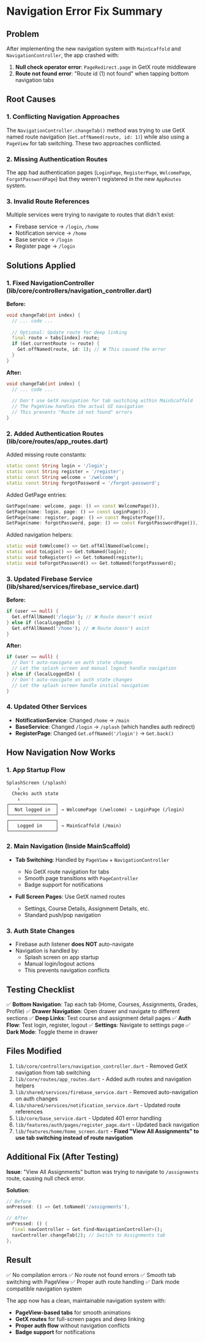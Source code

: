 # Navigation Error Fix Summary

## Problem
After implementing the new navigation system with `MainScaffold` and `NavigationController`, the app crashed with:
1. **Null check operator error**: `PageRedirect.page` in GetX route middleware
2. **Route not found error**: "Route id (1) not found" when tapping bottom navigation tabs

## Root Causes

### 1. Conflicting Navigation Approaches
The `NavigationController.changeTab()` method was trying to use GetX named route navigation (`Get.offNamed(route, id: 1)`) while also using a `PageView` for tab switching. These two approaches conflicted.

### 2. Missing Authentication Routes
The app had authentication pages (`LoginPage`, `RegisterPage`, `WelcomePage`, `ForgotPasswordPage`) but they weren't registered in the new `AppRoutes` system.

### 3. Invalid Route References
Multiple services were trying to navigate to routes that didn't exist:
- Firebase service → `/login`, `/home`
- Notification service → `/home`
- Base service → `/login`
- Register page → `/login`

## Solutions Applied

### 1. Fixed NavigationController (lib/core/controllers/navigation_controller.dart)
**Before:**
```dart
void changeTab(int index) {
  // ... code ...
  
  // Optional: Update route for deep linking
  final route = tabs[index].route;
  if (Get.currentRoute != route) {
    Get.offNamed(route, id: 1); // ❌ This caused the error
  }
}
```

**After:**
```dart
void changeTab(int index) {
  // ... code ...
  
  // Don't use GetX navigation for tab switching within MainScaffold
  // The PageView handles the actual UI navigation
  // This prevents "Route id not found" errors
}
```

### 2. Added Authentication Routes (lib/core/routes/app_routes.dart)
Added missing route constants:
```dart
static const String login = '/login';
static const String register = '/register';
static const String welcome = '/welcome';
static const String forgotPassword = '/forgot-password';
```

Added GetPage entries:
```dart
GetPage(name: welcome, page: () => const WelcomePage()),
GetPage(name: login, page: () => const LoginPage()),
GetPage(name: register, page: () => const RegisterPage()),
GetPage(name: forgotPassword, page: () => const ForgotPasswordPage()),
```

Added navigation helpers:
```dart
static void toWelcome() => Get.offAllNamed(welcome);
static void toLogin() => Get.toNamed(login);
static void toRegister() => Get.toNamed(register);
static void toForgotPassword() => Get.toNamed(forgotPassword);
```

### 3. Updated Firebase Service (lib/shared/services/firebase_service.dart)
**Before:**
```dart
if (user == null) {
  Get.offAllNamed('/login'); // ❌ Route doesn't exist
} else if (localLoggedIn) {
  Get.offAllNamed('/home'); // ❌ Route doesn't exist
}
```

**After:**
```dart
if (user == null) {
  // Don't auto-navigate on auth state changes
  // Let the splash screen and manual logout handle navigation
} else if (localLoggedIn) {
  // Don't auto-navigate on auth state changes
  // Let the splash screen handle initial navigation
}
```

### 4. Updated Other Services
- **NotificationService**: Changed `/home` → `/main`
- **BaseService**: Changed `/login` → `/splash` (which handles auth redirect)
- **RegisterPage**: Changed `Get.offNamed('/login')` → `Get.back()`

## How Navigation Now Works

### 1. App Startup Flow
```
SplashScreen (/splash)
    ↓
  Checks auth state
    ↓
┌─────────────────┐
│  Not logged in  │ → WelcomePage (/welcome) → LoginPage (/login)
└─────────────────┘
┌─────────────────┐
│   Logged in     │ → MainScaffold (/main)
└─────────────────┘
```

### 2. Main Navigation (Inside MainScaffold)
- **Tab Switching**: Handled by `PageView` + `NavigationController`
  - No GetX route navigation for tabs
  - Smooth page transitions with `PageController`
  - Badge support for notifications
  
- **Full Screen Pages**: Use GetX named routes
  - Settings, Course Details, Assignment Details, etc.
  - Standard push/pop navigation

### 3. Auth State Changes
- Firebase auth listener **does NOT** auto-navigate
- Navigation is handled by:
  - Splash screen on app startup
  - Manual login/logout actions
  - This prevents navigation conflicts

## Testing Checklist

✅ **Bottom Navigation**: Tap each tab (Home, Courses, Assignments, Grades, Profile)
✅ **Drawer Navigation**: Open drawer and navigate to different sections
✅ **Deep Links**: Test course and assignment detail pages
✅ **Auth Flow**: Test login, register, logout
✅ **Settings**: Navigate to settings page
✅ **Dark Mode**: Toggle theme in drawer

## Files Modified

1. `lib/core/controllers/navigation_controller.dart` - Removed GetX navigation from tab switching
2. `lib/core/routes/app_routes.dart` - Added auth routes and navigation helpers
3. `lib/shared/services/firebase_service.dart` - Removed auto-navigation on auth changes
4. `lib/shared/services/notification_service.dart` - Updated route references
5. `lib/core/base_service.dart` - Updated 401 error handling
6. `lib/features/auth/pages/register_page.dart` - Updated back navigation
7. `lib/features/home/home_screen.dart` - **Fixed "View All Assignments" to use tab switching instead of route navigation**

## Additional Fix (After Testing)

**Issue**: "View All Assignments" button was trying to navigate to `/assignments` route, causing null check error.

**Solution**: 
```dart
// Before
onPressed: () => Get.toNamed('/assignments'),

// After  
onPressed: () {
  final navController = Get.find<NavigationController>();
  navController.changeTab(2); // Switch to Assignments tab
},
```

## Result

✅ No compilation errors
✅ No route not found errors
✅ Smooth tab switching with PageView
✅ Proper auth route handling
✅ Dark mode compatible navigation system

The app now has a clean, maintainable navigation system with:
- **PageView-based tabs** for smooth animations
- **GetX routes** for full-screen pages and deep linking
- **Proper auth flow** without navigation conflicts
- **Badge support** for notifications
